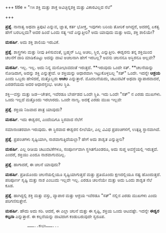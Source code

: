+++
title = "೧೫ ಶಕ್ತಿ ಮತ್ತು ಶಾಕ್ತ ಅವಿಚ್ಛಿನ್ನಶಕ್ತಿ ಮತ್ತು ವಿಕಾರವಿಲ್ಲದ ನೆಲೆ"

+++

**ಪ್ರಶ್ನೆ**.  ನಾನಾತ್ವ ಅಥವಾ ತ್ರಿಪುಟಿ ಎನ್ನುವ, ಜ್ಞಾತ, ಕರ್ತ ಭೋಕ್ತ, ಇವುಗಳು ಬರಿಯ ತೋರಿಕೆ ಆಗಿದ್ದರೆ, ಅದರಲ್ಲಿ ಏಕತ್ವ ಹೇಗೆ ಬರಬಲ್ಲದು? ಅದರ ಹಿಂದೆ ಒಂದು ಸತ್ಯ ಇದೆ ಎನ್ನುತ್ತೀರಿ? ಅದು ಯಾವುದು ಮತ್ತು ಅದು, ಶಕ್ತಿ ಶಾಲಿಯೇ?

**ಮಹರ್ಷಿ**.   ಅದು ಶಕ್ತಿ ಶಾಲಿಯ ಇರುವಿಕೆ.

**ಪ್ರಶ್ನೆ**.  ಶಾಸ್ತ್ರಗಳು ಮತ್ತು ನೀವು ತಿಳಿಸುವಂತೆ, ಬ್ರಹ್ಮನ್ ಒಬ್ಬ ಅಚಲ, ಸ್ಥಿರ, ಎನ್ನುತ್ತೀರಿ.   ಈಶ್ವರನು ತನ್ನ ಶಕ್ತಿಯಿಂದ ಚಲನೆಗೆ ದಾರಿ ಮಾಡಿಕೊಟ್ಟು ಅದನ್ನು ದಾಟಿ ಅಚಲನಾಗಿ ಹೇಗೆ ಇರಬಲ್ಲ? ಅವನು ಚಲನನೂ ಅಸ್ಥಿರನೂ ಅಲ್ಲವೇ?

**ಮಹರ್ಷಿ**. ಇಲ್ಲ. ಇಲ್ಲ. ಅದು ನಿನ್ನ ಮನೋಭಾವದಂತೆ  ಇರುತ್ತದೆ.   **ಇರುವುದು ಒಂದೇ ಸತ್. **ಚಲನೆಯನ್ನು ನೋಡಿದಾಗ, ಅದನ್ನು ಶಕ್ತಿ ಎನ್ನುತ್ತೇವೆ. ಆ ಶಕ್ತಿಯನ್ನು ಆಧಾರವಾಗಿ ಇಟ್ಟುಕೊಳ್ಳಬಲ್ಲ "ಸತ್" ಒಂದೇ.  ಇದನ್ನೇ **ಆಶ್ರಯ** ಎಂದು ಒಬ್ಬರು ಹೇಳಿದರೆ, ಮತ್ತೊಬ್ಬರು **ಅಚಲ** ಎನ್ನುತ್ತಾರೆ. ಮೊದಲನೆಯದು, ಚಟುವಟಿಕೆ ಅಥವಾ ವ್ಯಾಪಾರವಾದರೆ, ಎರಡನೆಯದು ಅದರ ಆಧಾರಸ್ತಂಭ.  ಅಚಲ ಸ್ಥಿತಿ.

ಶಕ್ತಿ--ವಸ್ತು ಮತ್ತು ಜಡ--ಚೇತನ, ಇವೆರಡೂ ಬೇರ್ಪಡದ ಒಂದೇ ಸ್ಥಿತಿ.    ಇದು ಒಂದೇ "ಸತ್" ನ ಎರಡು ಮುಖಗಳು. ಒಂದು ಇಲ್ಲದೆ ಮತ್ತೊಂದು ಇರಲಾರದು. ಒಂದೇ ನಾಣ್ಯ. ಅದಕ್ಕೆ ಎರಡು ಮುಖ ಇಲ್ಲವೇ

**ಪ್ರಶ್ನೆ**.  ಶಕ್ತಿಯ  ನಿಜವಾದ ಪಾತ್ರ ಯಾವುದು?

**ಮಹರ್ಷಿ**.  ಇದು ಈಶ್ವರನ, ಎಂದೆಂದಿಗೂ ಸ್ಥಿರವಾದ ನೆಲೆಗೆ

ಸಮಾನಾಂತರವಾಗಿ ಇರುವುದು. ಈ ಸ್ಥಿರವಾದ ಈಶ್ವರನ ಲೀಲೆಯೇ, ಎಲ್ಲ ವಿವಿಧ ಪ್ರಪಂಚಗಳಿಗೆ, ಉತ್ಪತ್ತಿ ಸ್ಥಾನವಾಗಿದೆ.

**ಪ್ರಶ್ನೆ**. ಪ್ರಪಂಚಗಳು ಸೃಷ್ಟಿಯಾಗಿ, ನಾಶವಾಗುತ್ತಿದೆಯಲ್ಲಾ? ಹೇಗೆ ಅದು ಶಾಶ್ವತ ಎನ್ನುತ್ತೀರಿ?

**ಮಹರ್ಷಿ**.   ಎಲ್ಲ ರೀತಿಯ ಚಟುವಟಿಕೆಗಳೂ, ಸಂಪೂರ್ಣವಾಗಿ ಸ್ಥಗಿತಗೊಂಡರೂ, ಅದು ಸುಪ್ತ ಅವಸ್ಥೆಯಲ್ಲಿ ಇರುತ್ತದೆ. ಎಂದರೆ, ಶಕ್ತಿಯು ಎಂದೂ ನಾಶವಾಗುವದಿಲ್ಲ.

**ಪ್ರಶ್ನೆ**. ಹಾಗಾದರೆ, ಈ ಚಲನೆ ಯಾವುದು?

**ಮಹರ್ಷಿ**.   ಪ್ರತಿಯೊಂದು ಚಲನೆಯಲ್ಲಿಯೂ ಸೃಷ್ಟಿಯಾಗುತ್ತದೆ ಮತ್ತು ಪ್ರತಿಯೊಂದು ಕ್ಷಣದಲ್ಲಿಯೂ ನಷ್ಟ ಹೊಂದುತ್ತದೆ.  ಪರಿಪೂರ್ಣ ಸೃಷ್ಟಿ ಮತ್ತು ನಾಶ ಎಂಬುದು ಇಲ್ಲವೇ ಇಲ್ಲ. ಎರಡೂ ಚಲನೆಯೇ ಮತ್ತು ಅದು ಒಂದು ಶಾಶ್ವತ ನೆಲೆ ಕೂಡ.

**ಪ್ರಶ್ನೆ**.   ಹಾಗಿದ್ದಲ್ಲಿ ಶಕ್ತಿ ಮತ್ತು ವಸ್ತು, ವ್ಯಾಪಾರ ಮತ್ತು ಆಶ್ರಯ ಇವೆರಡೂ "ಸತ್" ನಲ್ಲಿನ ಎರಡು ಮುಖಗಳು ಎಂದು ಪರಿಗಣಿಸುತ್ತೇನೆ.

**ಮಹರ್ಷಿ**.  ಹೌದು ಅದು ಸರಿ. ಆದರೆ, ಈ ಎಲ್ಲಾ ಚಲನೆ ಮತ್ತು ಈ ಸೃಷ್ಟಿ, ಶಕ್ತಿಯ ಒಂದು ಆಟವಷ್ಟೇ. ಇದನ್ನೇ **ಈಶ್ವರ ಕಲ್ಪನಾ** ಎನ್ನುತ್ತಾರೆ. ಈ ಕಲ್ಪನೆಯನ್ನು ದಾಟಿದಾಗ ಕಂಡುಬರುವುದೇ ಸ್ವರೂಪ.

              ………..ಶುಭಂ………...


